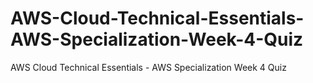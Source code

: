 # AWS-Cloud-Technical-Essentials-AWS-Specialization-Week-4-Quiz
AWS Cloud Technical Essentials - AWS Specialization Week 4 Quiz
